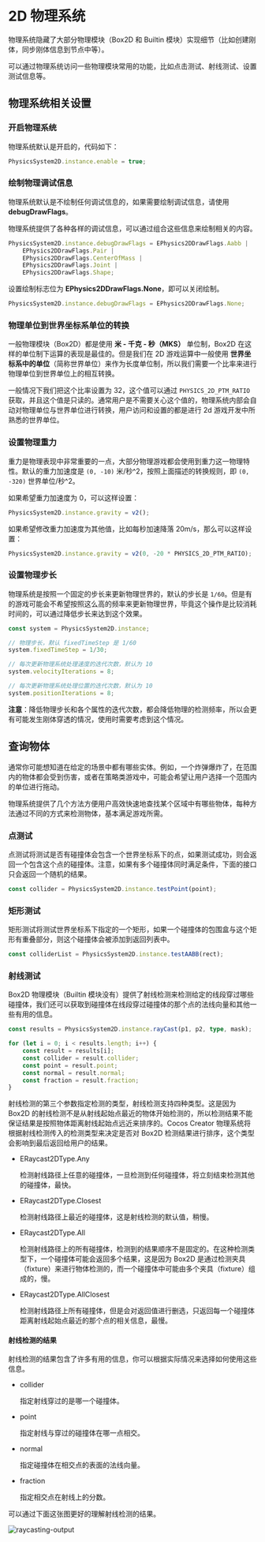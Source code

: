 # 2D 物理系统

物理系统隐藏了大部分物理模块（Box2D 和 Builtin 模块）实现细节（比如创建刚体，同步刚体信息到节点中等）。

可以通过物理系统访问一些物理模块常用的功能，比如点击测试、射线测试、设置测试信息等。

## 物理系统相关设置

### 开启物理系统

物理系统默认是开启的，代码如下：

```ts
PhysicsSystem2D.instance.enable = true;
```

### 绘制物理调试信息

物理系统默认是不绘制任何调试信息的，如果需要绘制调试信息，请使用 **debugDrawFlags**。

物理系统提供了各种各样的调试信息，可以通过组合这些信息来绘制相关的内容。

```ts
PhysicsSystem2D.instance.debugDrawFlags = EPhysics2DDrawFlags.Aabb |
    EPhysics2DDrawFlags.Pair |
    EPhysics2DDrawFlags.CenterOfMass |
    EPhysics2DDrawFlags.Joint |
    EPhysics2DDrawFlags.Shape;
```

设置绘制标志位为 **EPhysics2DDrawFlags.None**，即可以关闭绘制。

```ts
PhysicsSystem2D.instance.debugDrawFlags = EPhysics2DDrawFlags.None;
```

### 物理单位到世界坐标系单位的转换

一般物理模块（Box2D）都是使用 **米 - 千克 - 秒（MKS）** 单位制，Box2D 在这样的单位制下运算的表现是最佳的。但是我们在 2D 游戏运算中一般使用 **世界坐标系中的单位**（简称世界单位）来作为长度单位制，所以我们需要一个比率来进行物理单位到世界单位上的相互转换。

一般情况下我们把这个比率设置为 32，这个值可以通过 `PHYSICS_2D_PTM_RATIO` 获取，并且这个值是只读的。通常用户是不需要关心这个值的，物理系统内部会自动对物理单位与世界单位进行转换，用户访问和设置的都是进行 2d 游戏开发中所熟悉的世界单位。

### 设置物理重力

重力是物理表现中非常重要的一点，大部分物理游戏都会使用到重力这一物理特性。默认的重力加速度是 `(0, -10)` 米/秒^2，按照上面描述的转换规则，即 `(0, -320)` 世界单位/秒^2。

如果希望重力加速度为 0，可以这样设置：

```ts
PhysicsSystem2D.instance.gravity = v2();
```

如果希望修改重力加速度为其他值，比如每秒加速降落 20m/s，那么可以这样设置：

```ts
PhysicsSystem2D.instance.gravity = v2(0, -20 * PHYSICS_2D_PTM_RATIO);
```

### 设置物理步长

物理系统是按照一个固定的步长来更新物理世界的，默认的步长是 `1/60`。但是有的游戏可能会不希望按照这么高的频率来更新物理世界，毕竟这个操作是比较消耗时间的，可以通过降低步长来达到这个效果。

```ts
const system = PhysicsSystem2D.instance;

// 物理步长，默认 fixedTimeStep 是 1/60
system.fixedTimeStep = 1/30;

// 每次更新物理系统处理速度的迭代次数，默认为 10
system.velocityIterations = 8;

// 每次更新物理系统处理位置的迭代次数，默认为 10
system.positionIterations = 8;
```

**注意**：降低物理步长和各个属性的迭代次数，都会降低物理的检测频率，所以会更有可能发生刚体穿透的情况，使用时需要考虑到这个情况。

## 查询物体

通常你可能想知道在给定的场景中都有哪些实体。例如，一个炸弹爆炸了，在范围内的物体都会受到伤害，或者在策略类游戏中，可能会希望让用户选择一个范围内的单位进行拖动。

物理系统提供了几个方法方便用户高效快速地查找某个区域中有哪些物体，每种方法通过不同的方式来检测物体，基本满足游戏所需。

### 点测试

点测试将测试是否有碰撞体会包含一个世界坐标系下的点，如果测试成功，则会返回一个包含这个点的碰撞体。注意，如果有多个碰撞体同时满足条件，下面的接口只会返回一个随机的结果。

```ts
const collider = PhysicsSystem2D.instance.testPoint(point);
```

### 矩形测试

矩形测试将测试世界坐标系下指定的一个矩形，如果一个碰撞体的包围盒与这个矩形有重叠部分，则这个碰撞体会被添加到返回列表中。

```ts
const colliderList = PhysicsSystem2D.instance.testAABB(rect);
```

### 射线测试

Box2D 物理模块（Builtin 模块没有）提供了射线检测来检测给定的线段穿过哪些碰撞体，我们还可以获取到碰撞体在线段穿过碰撞体的那个点的法线向量和其他一些有用的信息。

```ts
const results = PhysicsSystem2D.instance.rayCast(p1, p2, type, mask);

for (let i = 0; i < results.length; i++) {
    const result = results[i];
    const collider = result.collider;
    const point = result.point;
    const normal = result.normal;
    const fraction = result.fraction;
}
```

射线检测的第三个参数指定检测的类型，射线检测支持四种类型。这是因为 Box2D 的射线检测不是从射线起始点最近的物体开始检测的，所以检测结果不能保证结果是按照物体距离射线起始点远近来排序的。Cocos Creator 物理系统将根据射线检测传入的检测类型来决定是否对 Box2D 检测结果进行排序，这个类型会影响到最后返回给用户的结果。

- ERaycast2DType.Any

  检测射线路径上任意的碰撞体，一旦检测到任何碰撞体，将立刻结束检测其他的碰撞体，最快。

- ERaycast2DType.Closest

  检测射线路径上最近的碰撞体，这是射线检测的默认值，稍慢。

- ERaycast2DType.All

  检测射线路径上的所有碰撞体，检测到的结果顺序不是固定的。在这种检测类型下，一个碰撞体可能会返回多个结果，这是因为 Box2D 是通过检测夹具（fixture）来进行物体检测的，而一个碰撞体中可能由多个夹具（fixture）组成的，慢。

- ERaycast2DType.AllClosest

  检测射线路径上所有碰撞体，但是会对返回值进行删选，只返回每一个碰撞体距离射线起始点最近的那个点的相关信息，最慢。

#### 射线检测的结果

射线检测的结果包含了许多有用的信息，你可以根据实际情况来选择如何使用这些信息。

- collider

  指定射线穿过的是哪一个碰撞体。

- point

  指定射线与穿过的碰撞体在哪一点相交。

- normal

  指定碰撞体在相交点的表面的法线向量。

- fraction

  指定相交点在射线上的分数。

可以通过下面这张图更好的理解射线检测的结果。

![raycasting-output](image/raycasting-output.png)
